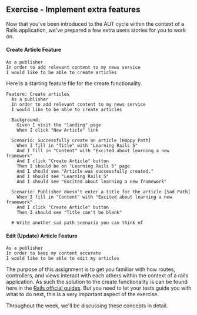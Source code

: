 ## Exercise - Implement extra features

Now that you've been introduced to the AUT cycle within the context of a Rails application, we've prepared a few extra users stories for you to work on.

#### Create Article Feature

```gherkin
As a publisher
In order to add relevant content to my news service
I would like to be able to create articles
```

Here is a starting feature file for the create functionality.

```gherkin
Feature: Create articles
  As a publisher
  In order to add relevant content to my news service
  I would like to be able to create articles

  Background:
    Given I visit the "landing" page
    When I click "New Article" link

  Scenario: Successfully create an article [Happy Path]
    When I fill in "Title" with "Learning Rails 5"
    And I fill in "Content" with "Excited about learning a new framework"
    And I click "Create Article" button
    Then I should be on "Learning Rails 5" page
    And I should see "Article was successfully created."
    And I should see "Learning Rails 5"
    And I should see "Excited about learning a new framework"

  Scenario: Publisher doesn't enter a title for the article [Sad Path]
    When I fill in "Content" with "Excited about learning a new framework"
    And I click "Create Article" button
    Then I should see "Title can't be blank"

  # Write another sad path scenario you can think of
```

#### Edit \(Update\) Article Feature

```gherkin
As a publisher
In order to keep my content accurate
I would like to be able to edit my articles
```



The purpose of this assignment is to get you familiar with how routes, controllers, and views interact with each others within the context  of a rails application. As such the solution to the create functionality is can be found here in the [Rails official guides](http://guides.rubyonrails.org/getting_started.html). But you need to let your tests guide you with what to do next, this is a very important aspect of the exercise. 

Throughout the week, we'll be discussing these concepts in detail.



